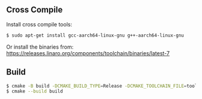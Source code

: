 ## Cross Compile

Install cross compile tools:

``` bash
$ sudo apt-get install gcc-aarch64-linux-gnu g++-aarch64-linux-gnu
```

Or install the binaries from: https://releases.linaro.org/components/toolchain/binaries/latest-7


## Build

``` bash
$ cmake -B build -DCMAKE_BUILD_TYPE=Release -DCMAKE_TOOLCHAIN_FILE=toolchains/aarch64-linux-gnu.toolchain.cmake
$ cmake --build build
```
